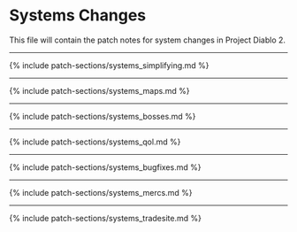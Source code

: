 # Systems Changes

This file will contain the patch notes for system changes in Project Diablo 2.

---

{% include patch-sections/systems_simplifying.md %}

---

{% include patch-sections/systems_maps.md %}

---

{% include patch-sections/systems_bosses.md %}

---

{% include patch-sections/systems_qol.md %}

---

{% include patch-sections/systems_bugfixes.md %}

---

{% include patch-sections/systems_mercs.md %}

---

{% include patch-sections/systems_tradesite.md %}
